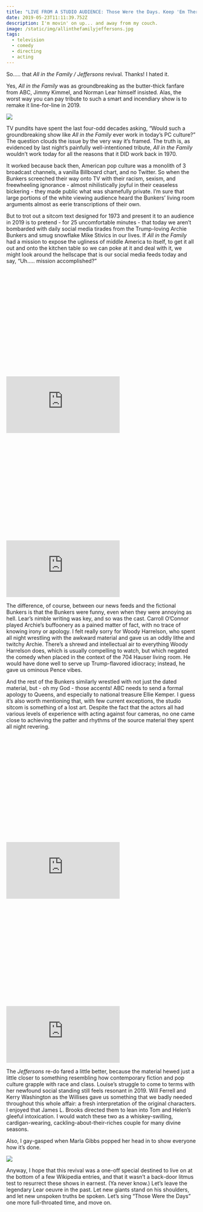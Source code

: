 ```yaml
---
title: "LIVE FROM A STUDIO AUDIENCE: Those Were the Days. Keep 'Em There!"
date: 2019-05-23T11:11:39.752Z
description: I'm movin' on up... and away from my couch.
image: /static/img/allinthefamilyjeffersons.jpg
tags:
  - television
  - comedy
  - directing
  - acting
---
```

So….. that *All in the Family / Jeffersons* revival. Thanks! I hated it.

Yes, *All in the Family* was as groundbreaking as the butter-thick fanfare from ABC, Jimmy Kimmel, and Norman Lear himself insisted. Alas, the worst way you can pay tribute to such a smart and incendiary show is to remake it line-for-line in 2019.

![](/static/img/allinthefamilyjeffersons.jpg)

TV pundits have spent the last four-odd decades asking, “Would such a groundbreaking show like *All in the Family* ever work in today’s PC culture?” The question clouds the issue by the very way it’s framed. The truth is, as evidenced by last night’s painfully well-intentioned tribute, *All in the Family* wouldn’t work today for all the reasons that it DID work back in 1970.

It worked because back then, American pop culture was a monolith of 3 broadcast channels, a vanilla Billboard chart, and no Twitter. So when the Bunkers screeched their way onto TV with their racism, sexism, and freewheeling ignorance - almost nihilistically joyful in their ceaseless bickering - they made public what was shamefully private. I’m sure that large portions of the white viewing audience heard the Bunkers’ living room arguments almost as eerie transcriptions of their own.

But to trot out a sitcom text designed for 1973 and present it to an audience in 2019 is to pretend - for 25 uncomfortable minutes - that today we aren’t bombarded with daily social media tirades from the Trump-loving Archie Bunkers and smug snowflake Mike Stivics in our lives. If *All in the Family* had a mission to expose the ugliness of middle America to itself, to get it all out and onto the kitchen table so we can poke at it and deal with it, we might look around the hellscape that is our social media feeds today and say, “Uh….. mission accomplished?”

<div class="relative my-12" style="padding: 56.25% 0 0 0;">
  <iframe 
    src="https://www.youtube.com/embed/GI46_zBGv1A" 
    title="Video player" 
    class="absolute top-0 left-0 w-full h-full"
    frameborder="0" 
    allowfullscreen
  ></iframe>
</div>

<div class="relative my-12" style="padding: 56.25% 0 0 0;">
  <iframe 
    src="https://www.youtube.com/embed/WDixKh3Zhu0" 
    title="Video player" 
    class="absolute top-0 left-0 w-full h-full"
    frameborder="0" 
    allowfullscreen
  ></iframe>
</div>

The difference, of course, between our news feeds and the fictional Bunkers is that the Bunkers were funny, even when they were annoying as hell. Lear’s nimble writing was key, and so was the cast. Carroll O’Connor played Archie’s buffoonery as a pained matter of fact, with no trace of knowing irony or apology. I felt really sorry for Woody Harrelson, who spent all night wrestling with the awkward material and gave us an oddly lithe and twitchy Archie. There’s a shrewd and intellectual air to everything Woody Harrelson does, which is usually compelling to watch, but which negated the comedy when placed in the context of the 704 Hauser living room. He would have done well to serve up Trump-flavored idiocracy; instead, he gave us ominous Pence vibes.

And the rest of the Bunkers similarly wrestled with not just the dated material, but - oh my God - those accents! ABC needs to send a formal apology to Queens, and especially to national treasure Ellie Kemper. I guess it’s also worth mentioning that, with few current exceptions, the studio sitcom is something of a lost art. Despite the fact that the actors all had various levels of experience with acting against four cameras, no one came close to achieving the patter and rhythms of the source material they spent all night revering.

<div class="relative my-12" style="padding: 56.25% 0 0 0;">
  <iframe 
    src="https://www.youtube.com/embed/v2cHkyPp3_o" 
    title="Video player" 
    class="absolute top-0 left-0 w-full h-full"
    frameborder="0" 
    allowfullscreen
  ></iframe>
</div>

<div class="relative my-12" style="padding: 56.25% 0 0 0;">
  <iframe 
    src="https://www.youtube.com/embed/2QTiAmvygC4" 
    title="Video player" 
    class="absolute top-0 left-0 w-full h-full"
    frameborder="0" 
    allowfullscreen
  ></iframe>
</div>

The *Jeffersons* re-do fared a little better, because the material hewed just a little closer to something resembling how contemporary fiction and pop culture grapple with race and class. Louise’s struggle to come to terms with her newfound social standing still feels resonant in 2019. Will Ferrell and Kerry Washington as the Willises gave us something that we badly needed throughout this whole affair: a fresh interpretation of the original characters. I enjoyed that James L. Brooks directed them to lean into Tom and Helen’s gleeful intoxication. I would watch these two as a whiskey-swilling, cardigan-wearing, cackling-about-their-riches couple for many divine seasons.

Also, I gay-gasped when Marla Gibbs popped her head in to show everyone how it’s done.

![](/static/img/jeffersons_marlagibbs.png)

Anyway, I hope that this revival was a one-off special destined to live on at the bottom of a few Wikipedia entries, and that it wasn’t a back-door litmus test to resurrect these shows in earnest. (Ya never know.) Let’s leave the legendary Lear oeuvre in the past. Let new giants stand on his shoulders, and let new unspoken truths be spoken. Let’s sing “Those Were the Days” one more full-throated time, and move on.